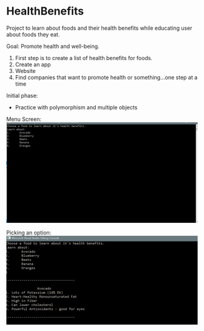 # HealthBenefits
Project to learn about foods and their health benefits while educating user about foods they eat.

Goal: Promote health and well-being. 
1. First step is to create a list of health benefits for foods.
2. Create an app
3. Website
4. Find companies that want to promote health or something...one step at a time

Initial phase:
- Practice with polymorphism and multiple objects


Menu Screen:
![Menu Screen](https://github.com/jdicke/HealthBenefits/blob/master/health_1.png)

Picking an option:
![Option Example](https://github.com/jdicke/HealthBenefits/blob/master/health_2.png)
